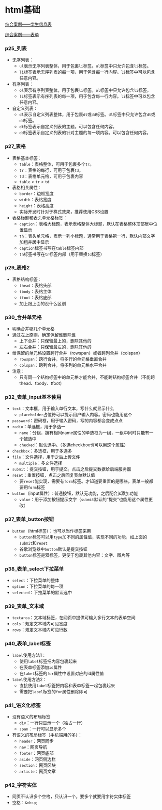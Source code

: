# html基础

[综合案例——学生信息表](https://www.bilibili.com/video/BV1Kg411T7t9/?p=43)

[综合案例——表单](https://www.bilibili.com/video/BV1Kg411T7t9/?p44)

### p25_列表
- 无序列表：
    - `ul`表示无序列表整体，用于包裹`li`标签。`ul`标签中只允许包含`li`标签。
    - `li`标签表示无序列表的每一项，用于包含每一行内容。`li`标签中可以包含任意内容。
- 有序列表：
    - `ol`表示有序列表整体，用于包裹`li`标签。`ol`标签中只允许包含`li`标签。
    - `li`标签表示有序列表的每一项，用于包含每一行内容。`li`标签中可以包含任意内容。
- 自定义列表：
    - `dl`表示自定义列表整体，用于包裹`dt`或`dd`标签。`dl`标签中只允许包含`dt`或`dd`标签。
    - `dt`标签表示自定义列表的主题。可以包含任何内容。
    - `dd`标签表示自定义列表的针对主题的每一项内容。可以包含任何内容。

### p27_表格
- 表格基本标签：
    - `table`：表格整体，可用于包裹多个`tr`。
    - `tr`：表格的每行，可用于包裹`td`。
    - `td`：表格单元格，可用于包裹内容
    - `table` > `tr` > `td`
- 表格相关属性：
    - `border`：边框宽度
    - `width`：表格宽度
    - `height`：表格高度
    - 实际开发时针对于样式效果，推荐使用CSS设置
- 表格标题和表头单元格标签：
    - `caption`：表格大标题，表示表格整体大标题，默认在表格整体顶部居中位置显示
    - `th`：表头单元格，表示一列小标题，通常用于表格第一行，默认内部文字加粗并居中显示
    - `caption`标签书写在`table`标签内部
    - `th`标签书写在`tr`标签内部（用于替换`td`标签）
### p29_表格2
- 表格结构标签：
    - `thead`：表格头部
    - `tbody`：表格主体
    - `tfoot`：表格底部
    - 加上跟上面的没什么区别
### p30_合并单元格
- 明确合并哪几个单元格
- 通过左上原则，确定保留谁删除谁
    - 上下合并：只保留最上的，删除其他的
    - 左右合并：只保留最左的，删除其他的
- 给保留的单元格设置跨行合并（rowspan）或者跨列合并（colspan）
    - `rowspan`：跨行合并，将多行的单元格垂直合并
    - `colspan`：跨列合并，将多列的单元格水平合并
- 注意：
    - 只有同一个结构标签中的单元格才能合并，不能跨结构标签合并（不能跨thead、tbody、tfoot）
### p32_表单_input基本使用
- `text`：文本框，用于输入单行文本，写什么就显示什么
    - `placeholder`占位符可以提示用户输入内容。密码也能用这个
- `password`：密码框，用于输入密码，写的内容都会变成点点
- `radio`：单选框，用于多选一
    - `name`：分组，拥有相同name属性的单选框为一组，一组中同时只能有一个被选中
    - `checked`：默认选中。（多选checkbox也可以用这个属性）
- `checkbox`：多选框，用于多选多
- `file`：文件选择，用于之后上传文件
    - `multiple`：多文件选择
- `submit`：提交按钮，用于提交。点击之后提交数据给后端服务器
- `reset`：重置按钮，点击之后回复表单默认值
    - 要`reset`能实现，需要有`form`标签。才知道要重置的是哪些。表单一般都要用`form`标签
- `button`（input属性）：普通按钮，默认无功能，之后配合js添加功能
    - `value`：用于添加按钮提示文字（`submit`默认的“提交”也能用这个属性更改）
### p37_表单_button按钮
- `button`（html标签）：也可以当作标签来用
    - `button`标签可以用`type`加不同的属性值，实现不同的功能，如上面的`submit`和`reset`
    - 谷歌浏览器中`button`默认是提交按钮
    - `button`标签是双标签，更便于包裹其他内容：文字、图片等
### p38_表单_select下拉菜单
- `select`：下拉菜单的整体
- `option`：下拉菜单的每一项
- `selected`：下拉菜单的默认选中
### p39_表单_文本域
- `textarea`：文本域标签，在网页中提供可输入多行文本的表单空间
- `cols`：规定文本域内可见宽度
- `rows`：规定文本域内可见行数
### p40_表单_label标签
- `label`使用方法1：
    - 使用`label`标签把内容包裹起来
    - 在表单标签添加`id`属性
    - 在`label`标签的`for`属性中设置对应的id属性值
- `label`使用方法2：
    - 直接使用`label`标签把内容和表单标签一起包裹起来
    - 需要把`label`标签的`for`属性删除即可
### p41_语义化标签
- 没有语义的布局标签
    - `div`：一行只显示一个（独占一行）
    - `span`：一行可以显示多个
- 有语义的布局标签（手机端用的多）：
    - `header`：网页同步
    - `nav`：网页导航
    - `footer`：网页底部
    - `aside`：网页侧边栏
    - `section`：网页区块
    - `article`：网页文章
### p42_字符实体
- 网页不认识多个空格，只认识一个。要多个就要用字符实体标签
- 空格：`&nbsp;`